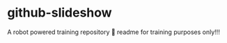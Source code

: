 # github-slideshow
A robot powered training repository :robot:
readme for training purposes only!!!
